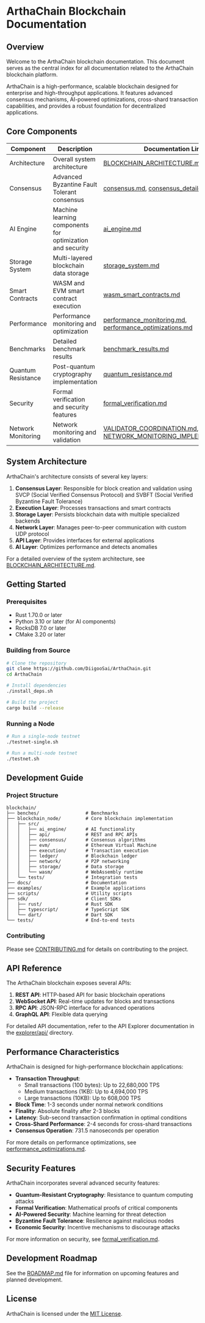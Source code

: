# ArthaChain Blockchain Documentation

## Overview

Welcome to the ArthaChain blockchain documentation. This document serves as the central index for all documentation related to the ArthaChain blockchain platform.

ArthaChain is a high-performance, scalable blockchain designed for enterprise and high-throughput applications. It features advanced consensus mechanisms, AI-powered optimizations, cross-shard transaction capabilities, and provides a robust foundation for decentralized applications.

## Core Components

| Component | Description | Documentation Link |
|-----------|-------------|-------------------|
| Architecture | Overall system architecture | [BLOCKCHAIN_ARCHITECTURE.md](./BLOCKCHAIN_ARCHITECTURE.md) |
| Consensus | Advanced Byzantine Fault Tolerant consensus | [consensus.md](./consensus.md), [consensus_detailed.md](./consensus_detailed.md) |
| AI Engine | Machine learning components for optimization and security | [ai_engine.md](./ai_engine.md) |
| Storage System | Multi-layered blockchain data storage | [storage_system.md](./storage_system.md) |
| Smart Contracts | WASM and EVM smart contract execution | [wasm_smart_contracts.md](./wasm_smart_contracts.md) |
| Performance | Performance monitoring and optimization | [performance_monitoring.md](./performance_monitoring.md), [performance_optimizations.md](./performance_optimizations.md) |
| Benchmarks | Detailed benchmark results | [benchmark_results.md](./benchmark_results.md) |
| Quantum Resistance | Post-quantum cryptography implementation | [quantum_resistance.md](./quantum_resistance.md) |
| Security | Formal verification and security features | [formal_verification.md](./formal_verification.md) |
| Network Monitoring | Network monitoring and validation | [VALIDATOR_COORDINATION.md](./VALIDATOR_COORDINATION.md), [NETWORK_MONITORING_IMPLEMENTATION.md](../NETWORK_MONITORING_IMPLEMENTATION.md) |

## System Architecture

ArthaChain's architecture consists of several key layers:

1. **Consensus Layer**: Responsible for block creation and validation using SVCP (Social Verified Consensus Protocol) and SVBFT (Social Verified Byzantine Fault Tolerance)
2. **Execution Layer**: Processes transactions and smart contracts
3. **Storage Layer**: Persists blockchain data with multiple specialized backends
4. **Network Layer**: Manages peer-to-peer communication with custom UDP protocol
5. **API Layer**: Provides interfaces for external applications
6. **AI Layer**: Optimizes performance and detects anomalies

For a detailed overview of the system architecture, see [BLOCKCHAIN_ARCHITECTURE.md](./BLOCKCHAIN_ARCHITECTURE.md).

## Getting Started

### Prerequisites

- Rust 1.70.0 or later
- Python 3.10 or later (for AI components)
- RocksDB 7.0 or later
- CMake 3.20 or later

### Building from Source

```bash
# Clone the repository
git clone https://github.com/DiigooSai/ArthaChain.git
cd ArthaChain

# Install dependencies
./install_deps.sh

# Build the project
cargo build --release
```

### Running a Node

```bash
# Run a single-node testnet
./testnet-single.sh

# Run a multi-node testnet
./testnet.sh
```

## Development Guide

### Project Structure

```
blockchain/
├── benches/                 # Benchmarks
├── blockchain_node/         # Core blockchain implementation
│   ├── src/
│   │   ├── ai_engine/       # AI functionality
│   │   ├── api/             # REST and RPC APIs
│   │   ├── consensus/       # Consensus algorithms
│   │   ├── evm/             # Ethereum Virtual Machine
│   │   ├── execution/       # Transaction execution
│   │   ├── ledger/          # Blockchain ledger
│   │   ├── network/         # P2P networking
│   │   ├── storage/         # Data storage
│   │   └── wasm/            # WebAssembly runtime
│   └── tests/               # Integration tests
├── docs/                    # Documentation
├── examples/                # Example applications
├── scripts/                 # Utility scripts
├── sdk/                     # Client SDKs
│   ├── rust/                # Rust SDK
│   ├── typescript/          # TypeScript SDK
│   └── dart/                # Dart SDK
└── tests/                   # End-to-end tests
```

### Contributing

Please see [CONTRIBUTING.md](../CONTRIBUTING.md) for details on contributing to the project.

## API Reference

The ArthaChain blockchain exposes several APIs:

1. **REST API**: HTTP-based API for basic blockchain operations
2. **WebSocket API**: Real-time updates for blocks and transactions
3. **RPC API**: JSON-RPC interface for advanced operations
4. **GraphQL API**: Flexible data querying

For detailed API documentation, refer to the API Explorer documentation in the [explorer/api/](../explorer/api/) directory.

## Performance Characteristics

ArthaChain is designed for high-performance blockchain applications:

- **Transaction Throughput**: 
  - Small transactions (100 bytes): Up to 22,680,000 TPS
  - Medium transactions (1KB): Up to 4,694,000 TPS
  - Large transactions (10KB): Up to 608,000 TPS
- **Block Time**: 1-3 seconds under normal network conditions
- **Finality**: Absolute finality after 2-3 blocks
- **Latency**: Sub-second transaction confirmation in optimal conditions
- **Cross-Shard Performance**: 2-4 seconds for cross-shard transactions
- **Consensus Operation**: 731.5 nanoseconds per operation

For more details on performance optimizations, see [performance_optimizations.md](./performance_optimizations.md).

## Security Features

ArthaChain incorporates several advanced security features:

- **Quantum-Resistant Cryptography**: Resistance to quantum computing attacks
- **Formal Verification**: Mathematical proofs of critical components
- **AI-Powered Security**: Machine learning for threat detection
- **Byzantine Fault Tolerance**: Resilience against malicious nodes
- **Economic Security**: Incentive mechanisms to discourage attacks

For more information on security, see [formal_verification.md](./formal_verification.md).

## Development Roadmap

See the [ROADMAP.md](../ROADMAP.md) file for information on upcoming features and planned development.

## License

ArthaChain is licensed under the [MIT License](../LICENSE). 